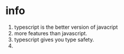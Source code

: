 # info

1. typescript is the better version of javacript
2. more features than javascript.
3. typescript gives you type safety.
4. 